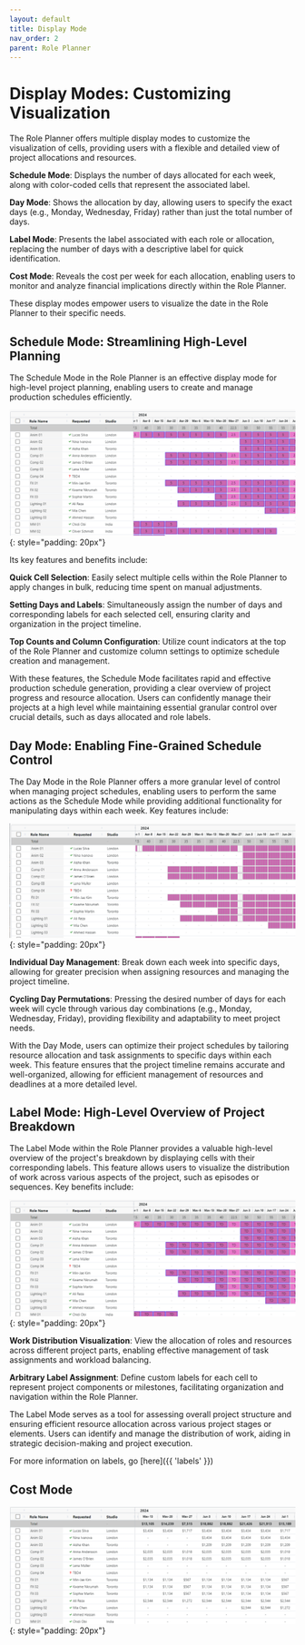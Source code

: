```yaml
---
layout: default
title: Display Mode
nav_order: 2
parent: Role Planner
---
```



Display Modes: Customizing Visualization
=====================================================

The Role Planner offers multiple display modes to customize the visualization of cells, providing users with a flexible and detailed view of project allocations and resources.

**Schedule Mode**: Displays the number of days allocated for each week, along with color-coded cells that represent the associated label.



**Day Mode**: Shows the allocation by day, allowing users to specify the exact days (e.g., Monday, Wednesday, Friday) rather than just the total number of days.

**Label Mode**: Presents the label associated with each role or allocation, replacing the number of days with a descriptive label for quick identification.

**Cost Mode**: Reveals the cost per week for each allocation, enabling users to monitor and analyze financial implications directly within the Role Planner.

These display modes empower users to visualize the date in the Role Planner to their specific needs.



## Schedule Mode: Streamlining High-Level Planning

The Schedule Mode in the Role Planner is an effective display mode for high-level project planning, enabling users to create and manage production schedules efficiently.


![Schedule Mode](images/display_mode_schedule.png){: style="padding: 20px"}

Its key features and benefits include:

**Quick Cell Selection**: Easily select multiple cells within the Role Planner to apply changes in bulk, reducing time spent on manual adjustments.

**Setting Days and Labels**: Simultaneously assign the number of days and corresponding labels for each selected cell, ensuring clarity and organization in the project timeline.

**Top Counts and Column Configuration**: Utilize count indicators at the top of the Role Planner and customize column settings to optimize schedule creation and management.

With these features, the Schedule Mode facilitates rapid and effective production schedule generation, providing a clear overview of project progress and resource allocation. Users can confidently manage their projects at a high level while maintaining essential granular control over crucial details, such as days allocated and role labels.


## Day Mode: Enabling Fine-Grained Schedule Control

The Day Mode in the Role Planner offers a more granular level of control when managing project schedules, enabling users to perform the same actions as the Schedule Mode while providing additional functionality for manipulating days within each week. Key features include:


![Day Mode](images/display_mode_days.png){: style="padding: 20px"}

**Individual Day Management**: Break down each week into specific days, allowing for greater precision when assigning resources and managing the project timeline.

**Cycling Day Permutations**: Pressing the desired number of days for each week will cycle through various day combinations (e.g., Monday, Wednesday, Friday), providing flexibility and adaptability to meet project needs.

With the Day Mode, users can optimize their project schedules by tailoring resource allocation and task assignments to specific days within each week. This feature ensures that the project timeline remains accurate and well-organized, allowing for efficient management of resources and deadlines at a more detailed level.



## Label Mode: High-Level Overview of Project Breakdown

The Label Mode within the Role Planner provides a valuable high-level overview of the project's breakdown by displaying cells with their corresponding labels. This feature allows users to visualize the distribution of work across various aspects of the project, such as episodes or sequences. Key benefits include:

![Label Mode](images/display_mode_labels.png){: style="padding: 20px"}


**Work Distribution Visualization**: View the allocation of roles and resources across different project parts, enabling effective management of task assignments and workload balancing.

**Arbitrary Label Assignment**: Define custom labels for each cell to represent project components or milestones, facilitating organization and navigation within the Role Planner.

The Label Mode serves as a tool for assessing overall project structure and ensuring efficient resource allocation across various project stages or elements. Users can identify and manage the distribution of work, aiding in strategic decision-making and project execution.

For more information on labels, go [here]({{ 'labels' }})

## Cost Mode


![Costt Mode](images/display_mode_cost.png){: style="padding: 20px"}

